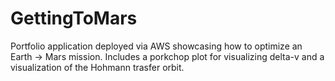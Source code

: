 # GettingToMars
Portfolio application deployed via AWS showcasing how to optimize an Earth -> Mars mission. Includes a porkchop plot for visualizing delta-v and a visualization of the Hohmann trasfer orbit.
